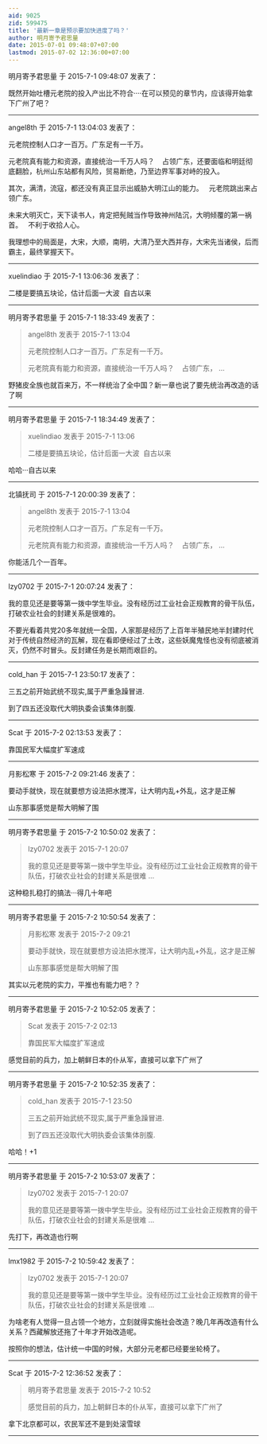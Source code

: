 ```yaml
---
aid: 9025
zid: 599475
title: '最新一章是预示要加快进度了吗？'
author: 明月寄予君思量
date: 2015-07-01 09:48:07+07:00
lastmod: 2015-07-02 12:36:00+07:00
---
```


明月寄予君思量 于 2015-7-1 09:48:07 发表了：

既然开始吐槽元老院的投入产出比不符合····在可以预见的章节内，应该得开始拿下广州了吧？

---------

angel8th 于 2015-7-1 13:04:03 发表了：

元老院控制人口才一百万。广东足有一千万。

元老院真有能力和资源，直接统治一千万人吗？    占领广东，还要面临和明廷彻底翻脸，杭州山东站都有风险，贸易断绝，乃至边界军事对峙的投入。

其次，满清，流寇，都还没有真正显示出威胁大明江山的能力。   元老院跳出来占领广东。

未来大明灭亡，天下读书人，肯定把髡贼当作导致神州陆沉，大明倾覆的第一祸首。   不利于收拾人心。

我理想中的局面是，大宋，大顺，南明，大清乃至大西并存，大宋先当诸侯，后而霸主，最终掌握天下。

---------

xuelindiao 于 2015-7-1 13:06:36 发表了：

二楼是要搞五块论，估计后面一大波  自古以来

---------

明月寄予君思量 于 2015-7-1 18:33:49 发表了：

> angel8th 发表于 2015-7-1 13:04
> 
> 元老院控制人口才一百万。广东足有一千万。
> 
> 元老院真有能力和资源，直接统治一千万人吗？    占领广东， ...



野猪皮全族也就百来万，不一样统治了全中国？新一章也说了要先统治再改造的话了啊

---------

明月寄予君思量 于 2015-7-1 18:34:49 发表了：

> xuelindiao 发表于 2015-7-1 13:06
> 
> 二楼是要搞五块论，估计后面一大波  自古以来



哈哈···自古以来

---------

北镇抚司 于 2015-7-1 20:00:39 发表了：

> angel8th 发表于 2015-7-1 13:04
> 
> 元老院控制人口才一百万。广东足有一千万。
> 
> 元老院真有能力和资源，直接统治一千万人吗？    占领广东， ...



你能活几个一百年。

---------

lzy0702 于 2015-7-1 20:07:24 发表了：

我的意见还是要等第一拨中学生毕业。没有经历过工业社会正规教育的骨干队伍，打破农业社会的封建关系是很难的。

不要光看着共党20多年就统一全国，人家那是经历了上百年半殖民地半封建时代对于传统自然经济的瓦解，现在看即便经过了土改，这些妖魔鬼怪也没有彻底被消灭，仍然不时冒头。反封建任务是长期而艰巨的。

---------

cold_han 于 2015-7-1 23:50:17 发表了：

三五之前开始武统不现实,属于严重急躁冒进.

到了四五还没取代大明执委会该集体剖腹.

---------

Scat 于 2015-7-2 02:13:53 发表了：

靠国民军大幅度扩军速成

---------

月影松寒 于 2015-7-2 09:21:46 发表了：

要动手就快，现在就要想方设法把水搅浑，让大明内乱+外乱，这才是正解

山东那事感觉是帮大明解了围

---------

明月寄予君思量 于 2015-7-2 10:50:02 发表了：

> lzy0702 发表于 2015-7-1 20:07
> 
> 我的意见还是要等第一拨中学生毕业。没有经历过工业社会正规教育的骨干队伍，打破农业社会的封建关系是很难 ...



这种稳扎稳打的搞法···得几十年吧

---------

明月寄予君思量 于 2015-7-2 10:50:54 发表了：

> 月影松寒 发表于 2015-7-2 09:21
> 
> 要动手就快，现在就要想方设法把水搅浑，让大明内乱+外乱，这才是正解
> 
> 山东那事感觉是帮大明解了围



其实以元老院的实力，平推也有能力吧？？

---------

明月寄予君思量 于 2015-7-2 10:52:05 发表了：

> Scat 发表于 2015-7-2 02:13
> 
> 靠国民军大幅度扩军速成



感觉目前的兵力，加上朝鲜日本的仆从军，直接可以拿下广州了

---------

明月寄予君思量 于 2015-7-2 10:52:35 发表了：

> cold\_han 发表于 2015-7-1 23:50
> 
> 三五之前开始武统不现实,属于严重急躁冒进.
> 
> 到了四五还没取代大明执委会该集体剖腹.



哈哈！+1

---------

明月寄予君思量 于 2015-7-2 10:53:07 发表了：

> lzy0702 发表于 2015-7-1 20:07
> 
> 我的意见还是要等第一拨中学生毕业。没有经历过工业社会正规教育的骨干队伍，打破农业社会的封建关系是很难 ...



先打下，再改造也行啊

---------

lmx1982 于 2015-7-2 10:59:42 发表了：

> lzy0702 发表于 2015-7-1 20:07
> 
> 我的意见还是要等第一拨中学生毕业。没有经历过工业社会正规教育的骨干队伍，打破农业社会的封建关系是很难 ...



为啥老有人觉得一旦占领一个地方，立刻就得实施社会改造？晚几年再改造有什么关系？西藏解放还拖了十年才开始改造呢。

按照你的想法，估计统一中国的时候，大部分元老都已经要坐轮椅了。

---------

Scat 于 2015-7-2 12:36:52 发表了：

> 明月寄予君思量 发表于 2015-7-2 10:52
> 
> 感觉目前的兵力，加上朝鲜日本的仆从军，直接可以拿下广州了



拿下北京都可以，农民军还不是到处滚雪球

---------

